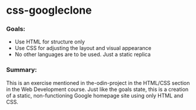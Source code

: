 # css-googleclone


### Goals:

* Use HTML for structure only
* Use CSS for adjusting the layout and visual appearance
* No other languages are to be used. Just a static replica


### Summary:

This is an exercise mentioned in the-odin-project in the HTML/CSS section in the Web Development course. Just like the goals state, this is a creation of a static, non-functioning Google homepage site using only HTML and CSS.
